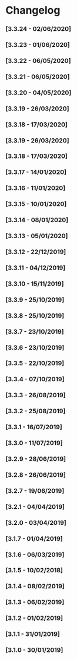 # Changelog

### [3.3.24 - 02/06/2020]
### [3.3.23 - 01/06/2020]
### [3.3.22 - 06/05/2020]
### [3.3.21 - 06/05/2020]
### [3.3.20 - 04/05/2020]
### [3.3.19 - 26/03/2020]
### [3.3.18 - 17/03/2020]
### [3.3.19 - 26/03/2020]
### [3.3.18 - 17/03/2020]
### [3.3.17 - 14/01/2020]
### [3.3.16 - 11/01/2020]
### [3.3.15 - 10/01/2020]
### [3.3.14 - 08/01/2020]
### [3.3.13 - 05/01/2020]
### [3.3.12 - 22/12/2019]
### [3.3.11 - 04/12/2019]
### [3.3.10 - 15/11/2019]
### [3.3.9 - 25/10/2019]
### [3.3.8 - 25/10/2019]
### [3.3.7 - 23/10/2019]
### [3.3.6 - 23/10/2019]
### [3.3.5 - 22/10/2019]
### [3.3.4 - 07/10/2019]
### [3.3.3 - 26/08/2019]
### [3.3.2 - 25/08/2019]
### [3.3.1 - 16/07/2019]
### [3.3.0 - 11/07/2019]
### [3.2.9 - 28/06/2019]
### [3.2.8 - 26/06/2019]
### [3.2.7 - 19/06/2019]
### [3.2.1 - 04/04/2019]
### [3.2.0 - 03/04/2019]
### [3.1.7 - 01/04/2019]
### [3.1.6 - 06/03/2019]
### [3.1.5 - 10/02/2018]
### [3.1.4 - 08/02/2019]
### [3.1.3 - 06/02/2019]
### [3.1.2 - 01/02/2019]
### [3.1.1 - 31/01/2019]
### [3.1.0 - 30/01/2019]
